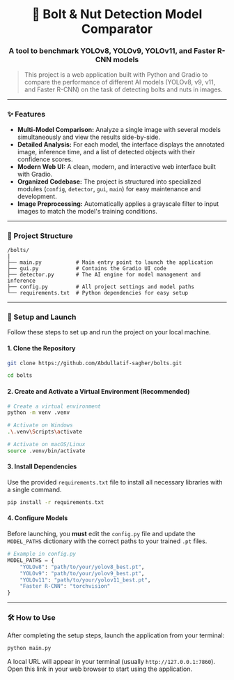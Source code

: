<div align="center">

# 🔩 Bolt & Nut Detection Model Comparator
### A tool to benchmark YOLOv8, YOLOv9, YOLOv11, and Faster R-CNN models

</div>



> This project is a web application built with Python and Gradio to compare the performance of different AI models (YOLOv8, v9, v11, and Faster R-CNN) on the task of detecting bolts and nuts in images.

---

### ✨ Features

-   **Multi-Model Comparison:** Analyze a single image with several models simultaneously and view the results side-by-side.
-   **Detailed Analysis:** For each model, the interface displays the annotated image, inference time, and a list of detected objects with their confidence scores.
-   **Modern Web UI:** A clean, modern, and interactive web interface built with Gradio.
-   **Organized Codebase:** The project is structured into specialized modules (`config`, `detector`, `gui`, `main`) for easy maintenance and development.
-   **Image Preprocessing:** Automatically applies a grayscale filter to input images to match the model's training conditions.

---

### 📁 Project Structure

```
/bolts/
|
├── main.py           # Main entry point to launch the application
├── gui.py            # Contains the Gradio UI code
├── detector.py       # The AI engine for model management and inference
├── config.py         # All project settings and model paths
└── requirements.txt  # Python dependencies for easy setup
```

---

### 🚀 Setup and Launch

Follow these steps to set up and run the project on your local machine.

#### 1. Clone the Repository
```bash
git clone https://github.com/Abdullatif-sagher/bolts.git
```
```bash
cd bolts
```

#### 2. Create and Activate a Virtual Environment (Recommended)
```bash
# Create a virtual environment
python -m venv .venv

# Activate on Windows
.\.venv\Scripts\activate

# Activate on macOS/Linux
source .venv/bin/activate
```

#### 3. Install Dependencies
Use the provided `requirements.txt` file to install all necessary libraries with a single command.
```bash
pip install -r requirements.txt
```

#### 4. Configure Models
Before launching, you **must** edit the `config.py` file and update the `MODEL_PATHS` dictionary with the correct paths to your trained `.pt` files.

```python
# Example in config.py
MODEL_PATHS = {
    "YOLOv8": "path/to/your/yolov8_best.pt",
    "YOLOv9": "path/to/your/yolov9_best.pt",
    "YOLOv11": "path/to/your/yolov11_best.pt",
    "Faster R-CNN": "torchvision"
}
```

---

### 🛠️ How to Use

After completing the setup steps, launch the application from your terminal:
```bash
python main.py
```
A local URL will appear in your terminal (usually `http://127.0.0.1:7860`). Open this link in your web browser to start using the application.
